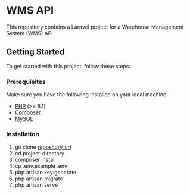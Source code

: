 # WMS API

This repository contains a Laravel project for a Warehouse Management System (WMS) API.

## Getting Started

To get started with this project, follow these steps:

### Prerequisites

Make sure you have the following installed on your local machine:

- [PHP](https://www.php.net/) (>= 8.1)
- [Composer](https://getcomposer.org/)
- [MySQL](https://www.mysql.com/)

### Installation

1. git clone [repository_url](https://github.com/amanshr72/wms01_api.git)
2. cd project-directory
3. composer install
4. cp .env.example .env
5. php artisan key:generate
6. php artisan migrate
7. php artisan serve

